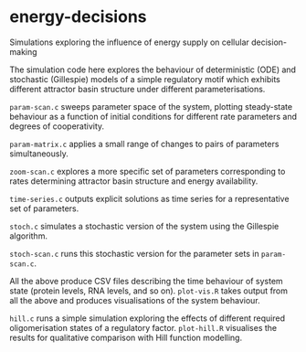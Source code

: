 # energy-decisions
Simulations exploring the influence of energy supply on cellular decision-making

The simulation code here explores the behaviour of deterministic (ODE) and stochastic (Gillespie) models of a simple regulatory motif which exhibits different attractor basin structure under different parameterisations.

`param-scan.c` sweeps parameter space of the system, plotting steady-state behaviour as a function of initial conditions for different rate parameters and degrees of cooperativity.

`param-matrix.c` applies a small range of changes to pairs of parameters simultaneously.

`zoom-scan.c` explores a more specific set of parameters corresponding to rates determining attractor basin structure and energy availability.

`time-series.c` outputs explicit solutions as time series for a representative set of parameters.

`stoch.c` simulates a stochastic version of the system using the Gillespie algorithm.

`stoch-scan.c` runs this stochastic version for the parameter sets in `param-scan.c`.

All the above produce CSV files describing the time behaviour of system state (protein levels, RNA levels, and so on). `plot-vis.R` takes output from all the above and produces visualisations of the system behaviour.

`hill.c` runs a simple simulation exploring the effects of different required oligomerisation states of a regulatory factor. `plot-hill.R` visualises the results for qualitative comparison with Hill function modelling.
 
